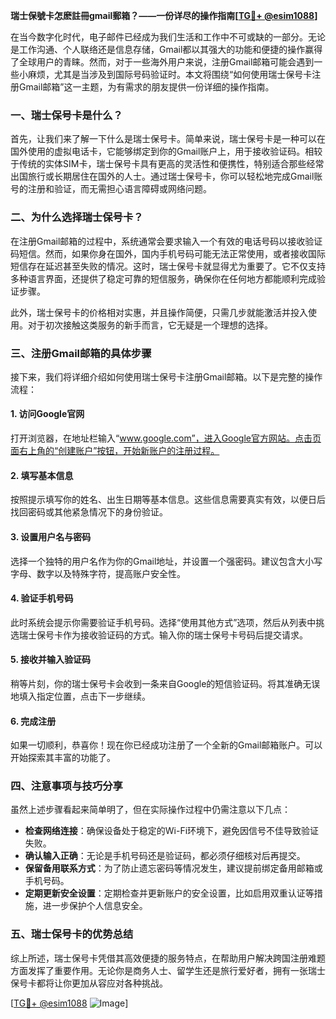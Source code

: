 **瑞士保號卡怎麽註冊gmail郵箱？——一份详尽的操作指南[[TG💪+ @esim1088](https://t.me/s/esim1088)]**

在当今数字化时代，电子邮件已经成为我们生活和工作中不可或缺的一部分。无论是工作沟通、个人联络还是信息存储，Gmail都以其强大的功能和便捷的操作赢得了全球用户的青睐。然而，对于一些海外用户来说，注册Gmail邮箱可能会遇到一些小麻烦，尤其是当涉及到国际号码验证时。本文将围绕“如何使用瑞士保号卡注册Gmail邮箱”这一主题，为有需求的朋友提供一份详细的操作指南。

### 一、瑞士保号卡是什么？

首先，让我们来了解一下什么是瑞士保号卡。简单来说，瑞士保号卡是一种可以在国外使用的虚拟电话卡，它能够绑定到你的Gmail账户上，用于接收验证码。相较于传统的实体SIM卡，瑞士保号卡具有更高的灵活性和便携性，特别适合那些经常出国旅行或长期居住在国外的人士。通过瑞士保号卡，你可以轻松地完成Gmail账号的注册和验证，而无需担心语言障碍或网络问题。

### 二、为什么选择瑞士保号卡？

在注册Gmail邮箱的过程中，系统通常会要求输入一个有效的电话号码以接收验证码短信。然而，如果你身在国外，国内手机号码可能无法正常使用，或者接收国际短信存在延迟甚至失败的情况。这时，瑞士保号卡就显得尤为重要了。它不仅支持多种语言界面，还提供了稳定可靠的短信服务，确保你在任何地方都能顺利完成验证步骤。

此外，瑞士保号卡的价格相对实惠，并且操作简便，只需几步就能激活并投入使用。对于初次接触这类服务的新手而言，它无疑是一个理想的选择。

### 三、注册Gmail邮箱的具体步骤

接下来，我们将详细介绍如何使用瑞士保号卡注册Gmail邮箱。以下是完整的操作流程：

#### 1. 访问Google官网
打开浏览器，在地址栏输入“www.google.com”，进入Google官方网站。点击页面右上角的“创建账户”按钮，开始新账户的注册过程。

#### 2. 填写基本信息
按照提示填写你的姓名、出生日期等基本信息。这些信息需要真实有效，以便日后找回密码或其他紧急情况下的身份验证。

#### 3. 设置用户名与密码
选择一个独特的用户名作为你的Gmail地址，并设置一个强密码。建议包含大小写字母、数字以及特殊字符，提高账户安全性。

#### 4. 验证手机号码
此时系统会提示你需要验证手机号码。选择“使用其他方式”选项，然后从列表中挑选瑞士保号卡作为接收验证码的方式。输入你的瑞士保号卡号码后提交请求。

#### 5. 接收并输入验证码
稍等片刻，你的瑞士保号卡会收到一条来自Google的短信验证码。将其准确无误地填入指定位置，点击下一步继续。

#### 6. 完成注册
如果一切顺利，恭喜你！现在你已经成功注册了一个全新的Gmail邮箱账户。可以开始探索其丰富的功能了。

### 四、注意事项与技巧分享

虽然上述步骤看起来简单明了，但在实际操作过程中仍需注意以下几点：

- **检查网络连接**：确保设备处于稳定的Wi-Fi环境下，避免因信号不佳导致验证失败。
- **确认输入正确**：无论是手机号码还是验证码，都必须仔细核对后再提交。
- **保留备用联系方式**：为了防止遗忘密码等情况发生，建议提前绑定备用邮箱或手机号码。
- **定期更新安全设置**：定期检查并更新账户的安全设置，比如启用双重认证等措施，进一步保护个人信息安全。

### 五、瑞士保号卡的优势总结

综上所述，瑞士保号卡凭借其高效便捷的服务特点，在帮助用户解决跨国注册难题方面发挥了重要作用。无论你是商务人士、留学生还是旅行爱好者，拥有一张瑞士保号卡都将让你更加从容应对各种挑战。

[[TG💪+ @esim1088](https://t.me/s/esim1088) ![Image](https://i.postimg.cc/4NQfJmqS/Snipaste-2025-05-13-00-14-12.png)]